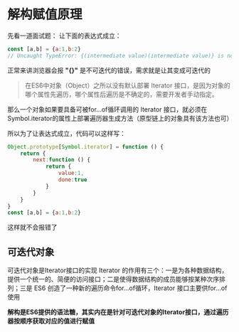# 解构赋值原理

先看一道面试题：
让下面的表达式成立：
```js
const [a,b] = {a:1,b:2}
// Uncaught TypeError: {(intermediate value)(intermediate value)} is not iterable
```
正常来讲浏览器会报 **"{}"** 是不可迭代的错误，需求就是让其变成可迭代的
> 在ES6中对象（Object）之所以没有默认部署 Iterator 接口，是因为对象的哪个属性先遍历，哪个属性后遍历是不确定的，需要开发者手动指定。

那么一个对象如果要具备可被for...of循环调用的 Iterator 接口，就必须在Symbol.iterator的属性上部署遍历器生成方法（原型链上的对象具有该方法也可）

所以为了让表达式成立，代码可以这样写：
```js
Object.prototype[Symbol.iterator] = function () {
    return {
        next:function () {
            return {
                value:1,
                done:true
            }
        }
    }
}
const [a,b] = {a:1,b:2}
```
这样就不会报错了
## 可迭代对象
可迭代对象是Iterator接口的实现
Iterator 的作用有三个：一是为各种数据结构，提供一个统一的、简便的访问接口；二是使得数据结构的成员能够按某种次序排列；三是 ES6 创造了一种新的遍历命令for...of循环，Iterator 接口主要供for...of使用


**解构是ES6提供的语法糖，其实内在是针对可迭代对象的Iterator接口，通过遍历器按顺序获取对应的值进行赋值**